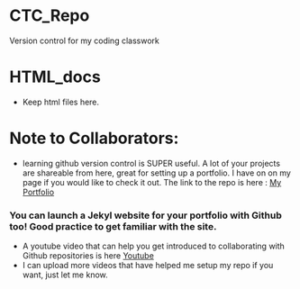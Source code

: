 # CTC_Repo
Version control for my coding classwork

# HTML_docs
- Keep html files here.

# Note to Collaborators:
- learning github version control is SUPER useful. A lot of your projects are shareable from here, great for setting up a portfolio. I have on on my page if you would like to check it out. The link to the repo is here :  [My Portfolio](https://thebrittinator.github.io/Britt-s_portfolio/)

### You can launch a Jekyl website for your portfolio with Github too! Good practice to get familiar with the site.
- A youtube video that can help you get introduced to collaborating with Github repositories is here [Youtube](https://www.youtube.com/watch?v=4nyIS58ORWw)
- I can upload more videos that have helped me setup my repo if you want, just let me know.

